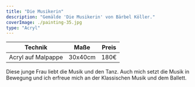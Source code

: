 ```yaml
---
title: "Die Musikerin"
description: "Gemälde 'Die Musikerin' von Bärbel Köller."
coverImage: ./painting-35.jpg
type: "Acryl"
---
```


| Technik         | Maße    | Preis |
|-----------------|---------|-------|
| Acryl auf Malpappe  | 30x40cm | 180€  |


Diese junge Frau liebt die Musik und den Tanz. Auch mich setzt die Musik in Bewegung und ich erfreue mich an der Klassischen Musik und dem Ballett.